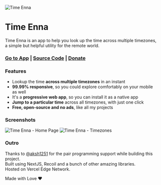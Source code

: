 ![Time Enna](https://www.timeenna.com/icons/logo-256x256.png)

# Time Enna

Time Enna is an app to help you look up the time across multiple timezones, a simple but helpful utility for the remote world.

### [Go to App](https://timeenna.com/) | [Source Code](https://github.com/AmruthPillai/Time-Enna) | [Donate](https://www.buymeacoffee.com/AmruthPillai)

### Features

- Lookup the time **across multiple timezones** in an instant
- **99.99% responsive**, so you could explore comfortably on your mobile as well
- It's a **progressive web app**, so you can install it as a native app
- **Jump to a particular time** across all timezones, with just one click
- **Free, open-source and no ads**, like all my projects
### Screenshots

![Time Enna - Home Page](https://www.timeenna.com/screenshots/home.png)
![Time Enna - Timezones](https://www.timeenna.com/screenshots/timezones.png)

### Outro

Thanks to [@aksh1251](https://github.com/aksh1251) for the pair programming support while building this project.  
Built using NextJS, Recoil and a bunch of other amazing libraries.  
Hosted on Vercel Edge Network.  

Made with Love ❤️ 